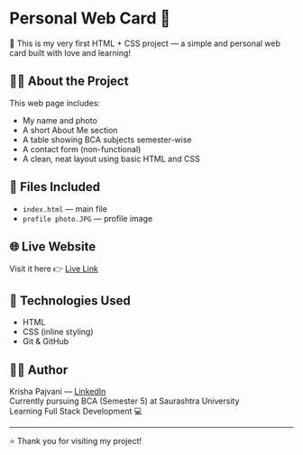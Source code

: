 # Personal Web Card 💼

🚀 This is my very first HTML + CSS project — a simple and personal web card built with love and learning!

## 👩‍💻 About the Project
This web page includes:
- My name and photo
- A short About Me section
- A table showing BCA subjects semester-wise
- A contact form (non-functional)
- A clean, neat layout using basic HTML and CSS

## 📁 Files Included
- `index.html` — main file
- `profile photo.JPG` — profile image

## 🌐 Live Website
Visit it here 👉 [Live Link](https://krishapajvani.github.io/personal-web-card/)

## 🔧 Technologies Used
- HTML
- CSS (inline styling)
- Git & GitHub

## 🙋‍♀️ Author
Krisha Pajvani — [LinkedIn](https://www.linkedin.com)  
Currently pursuing BCA (Semester 5) at Saurashtra University  
Learning Full Stack Development 💻

---

⭐ Thank you for visiting my project!
